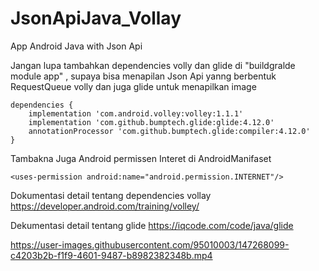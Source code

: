 # JsonApiJava_Vollay
App Android Java with Json Api

Jangan lupa tambahkan dependencies volly dan glide di "buildgralde module app" , supaya bisa menapilan Json Api yanng berbentuk RequestQueue volly dan juga glide untuk menapilkan image


    dependencies {
        implementation 'com.android.volley:volley:1.1.1'
        implementation 'com.github.bumptech.glide:glide:4.12.0'
        annotationProcessor 'com.github.bumptech.glide:compiler:4.12.0'
    }

Tambakna Juga Android permissen Interet di AndroidManifaset

    <uses-permission android:name="android.permission.INTERNET"/>


Dokumentasi detail tentang dependencies vollay https://developer.android.com/training/volley/

Dekumentasi detail tentang glide https://iqcode.com/code/java/glide

https://user-images.githubusercontent.com/95010003/147268099-c4203b2b-f1f9-4601-9487-b8982382348b.mp4

